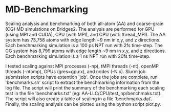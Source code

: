 # MD-Benchmarking
Scaling analysis and benchmarking of both all-atom (AA) and coarse-grain (CG) MD simulations on Bridges2.
The analysis are performed for GPU (using MPI and CUDA), CPU (with MPI), and CPU (with thread_MPI).
The AA system has 73,758 atoms with edge length ~9 nm in x,y, and z directions. Each benchmarking simulation is a 100 ps NPT run with 2fs time-step.
The CG system has 8,799 atoms with edge length ~9 nm in x,y, and z directions. Each benchmarking simulation is a 1 ns NPT run with 20fs time-step.

I tested scaling against MPI processes (-np), tMPI threads (-nt), openMP threads (-ntomp), GPUs (gres=gpu:x), and nodes (-N x).
Slurm job submission scripts have extention 'job'.
Once the jobs are complete, run 'benchmarks.sh' script to extract the benchmarking information from the log file. The script will print the
summary of the benchmarking each scaling test in the file 'benchmarks.txt' (eg: AA-LLC/CPU/test_np/benchmaks.txt). The script will also create a table of scaling in a file 'benchmarks.dat'. Finally, the scaling analysis can be plotted using the python script plot.py.
